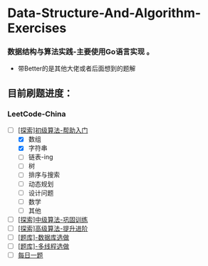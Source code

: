 # Data-Structure-And-Algorithm-Exercises

### 数据结构与算法实践-主要使用Go语言实现 。

* 带Better的是其他大佬或者后面想到的题解



## 目前刷题进度：

###  LeetCode-China

- [ ] [[探索]初级算法-帮助入门](https://leetcode-cn.com/explore/interview/card/top-interview-questions-easy)
  - [x] 数组
  - [x] 字符串
  - [ ] 链表-ing
  - [ ] 树
  - [ ] 排序与搜索
  - [ ] 动态规划
  - [ ] 设计问题
  - [ ] 数学
  - [ ] 其他
- [ ] [[探索]中级算法-巩固训练](https://leetcode-cn.com/explore/interview/card/top-interview-questions-medium)
- [ ] [[探索]高级算法-提升进阶](https://leetcode-cn.com/explore/interview/card/top-interview-questions-hard)
- [ ] [[题库]-数据库选做](https://leetcode-cn.com/problemset/database/)
- [ ] [[题库]-多线程选做](https://leetcode-cn.com/problemset/concurrency/)
- [ ] [每日一题](https://leetcode-cn.com/circle/article/9EZfRE/?utm_campaign=daily_question&utm_medium=banner&utm_source=problemset&gio_link_id=noqw6arR)